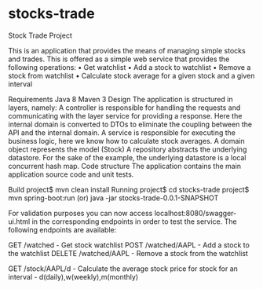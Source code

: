 # stocks-trade
Stock Trade Project

This is an application that provides the means of managing simple stocks and trades.
This is offered as a simple web service that provides the following operations:
•	Get watchlist
•	Add a stock to watchlist
•	Remove a stock from watchlist
•	Calculate stock average for a given stock and a given interval

Requirements
Java 8
Maven 3
Design
The application is structured in layers, namely:
A controller is responsible for handling the requests and communicating with the layer service for providing a response. Here the internal domain is converted to DTOs to eliminate the coupling between the API and the internal domain.
A service is responsible for executing the business logic, here we know how to calculate stock averages.
A domain object represents the model (Stock)
A repository abstracts the underlying datastore. For the sake of the example, the underlying datastore is a local concurrent hash map.
Code structure
The application contains the main application source code and unit tests.

Build
project$ mvn clean install
Running
project$ cd stocks-trade
project$ mvn spring-boot:run (or) java -jar stocks-trade-0.0.1-SNAPSHOT

For validation purposes you can now access localhost:8080/swagger-ui.html in the corresponding endpoints in order to test the service. The following endpoints are available:

GET /watched - Get stock watchlist
POST /watched/AAPL - Add a stock to the watchlist
DELETE /watched/AAPL - Remove a stock from the watchlist

GET /stock/AAPL/d - Calculate the average stock price for stock for an interval - d(daily),w(weekly),m(monthly)
